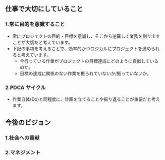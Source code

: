 ## 仕事で大切にしていること

### 1.常に目的を意識すること

- 常にプロジェクトの目的・目標を意識し、そこから逆算して業務を割り出すことが大切だと考えています。
- 下記の事項を考えることで、効率的かつロジカルにプロジェクトを進められると考えています。
  - 今行っている作業がプロジェクトの目標達成にどのように貢献しているのか。
  - 目標の達成に関係のない作業を振られていないか/振っていないか。

### 2.PDCA サイクル

- 作業自体(Do)と同程度に、計画を立てることや振り返ることが重要だと考えます。

## 今後のビジョン

### 1.社会への貢献

### 2.マネジメント
